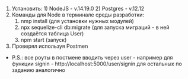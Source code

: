 1. Установить: 1) NodeJS - v.14.19.0
               2) Postgres - v.12.12
2. Команды для Node в терминале среды разработки:
    1) nmp install (для установки нужных модулей)
    2) npx sequelize-cli db:migrate (для запуска миграций - в ней создаётся таблица User)
    3) npm start (запуск)
3. Проверял используя Postmen

* P.S.: все роуты в постмене вводить через user - например для функции signin - http://localhost:5000/user/signin
для остальных по заданию аналогично